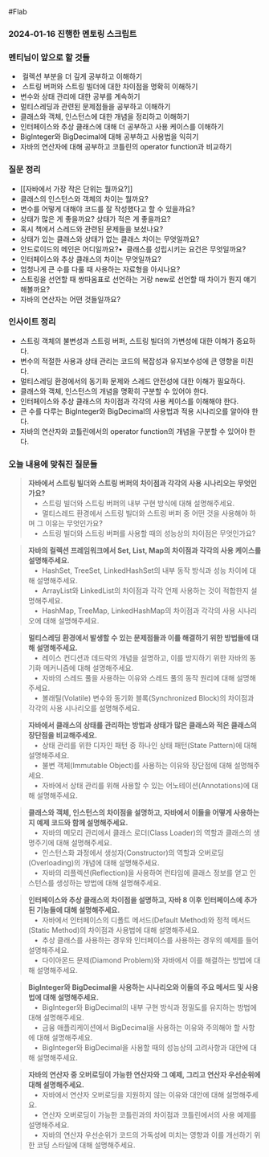 #Flab 

### 2024-01-16 진행한 멘토링 스크립트

### 멘티님이 앞으로 할 것들
-  컬렉션 부분을 더 깊게 공부하고 이해하기
-  스트링 버퍼와 스트링 빌더에 대한 차이점을 명확히 이해하기
- 변수와 상태 관리에 대한 공부를 계속하기
- 멀티스레딩과 관련된 문제점들을 공부하고 이해하기
- 클래스와 객체, 인스턴스에 대한 개념을 정리하고 이해하기
- 인터페이스와 추상 클래스에 대해 더 공부하고 사용 케이스를 이해하기
- BigInteger와 BigDecimal에 대해 공부하고 사용법을 익히기
- 자바의 연산자에 대해 공부하고 코틀린의 operator function과 비교하기

### 질문 정리
- [[자바에서 가장 작은 단위는 뭘까요?]]
- 클래스의 인스턴스와 객체의 차이는 뭘까요?
- 변수를 어떻게 대해야 코드를 잘 작성했다고 할 수 있을까요?
- 상태가 많은 게 좋을까요? 상태가 적은 게 좋을까요?
- 혹시 책에서 스레드와 관련된 문제들을 보셨나요?
- 상태가 있는 클래스와 상태가 없는 클래스 차이는 무엇일까요?
- 안드로이드의 메인은 어디일까요?•  클래스를 성립시키는 요건은 무엇일까요?
- 인터페이스와 추상 클래스의 차이는 무엇일까요?
- 엄청나게 큰 수를 다룰 때 사용하는 자료형을 아시나요?
- 스트링을 선언할 때 쌍따옴표로 선언하는 거랑 new로 선언할 때 차이가 뭔지 얘기해볼까요?
- 자바의 연산자는 어떤 것들일까요?

### 인사이트 정리
- 스트링 객체의 불변성과 스트링 버퍼, 스트링 빌더의 가변성에 대한 이해가 중요하다.
- 변수의 적절한 사용과 상태 관리는 코드의 복잡성과 유지보수성에 큰 영향을 미친다.
- 멀티스레딩 환경에서의 동기화 문제와 스레드 안전성에 대한 이해가 필요하다.
- 클래스와 객체, 인스턴스의 개념을 명확히 구분할 수 있어야 한다.
- 인터페이스와 추상 클래스의 차이점과 각각의 사용 케이스를 이해해야 한다.
- 큰 수를 다루는 BigInteger와 BigDecimal의 사용법과 적용 시나리오를 알아야 한다.
- 자바의 연산자와 코틀린에서의 operator function의 개념을 구분할 수 있어야 한다.

### 오늘 내용에 맞춰진 질문들

> **자바에서 스트링 빌더와 스트링 버퍼의 차이점과 각각의 사용 시나리오는 무엇인가요?**  
>    •  스트링 빌더와 스트링 버퍼의 내부 구현 방식에 대해 설명해주세요.  
>    •  멀티스레드 환경에서 스트링 빌더와 스트링 버퍼 중 어떤 것을 사용해야 하며 그 이유는 무엇인가요?  
>    •  스트링 빌더와 스트링 버퍼를 사용할 때의 성능상의 차이점은 무엇인가요?


> **자바의 컬렉션 프레임워크에서 Set, List, Map의 차이점과 각각의 사용 케이스를 설명해주세요.**  
>    •  HashSet, TreeSet, LinkedHashSet의 내부 동작 방식과 성능 차이에 대해 설명해주세요.  
>    •  ArrayList와 LinkedList의 차이점과 각각 언제 사용하는 것이 적합한지 설명해주세요.  
>    •  HashMap, TreeMap, LinkedHashMap의 차이점과 각각의 사용 시나리오에 대해 설명해주세요.


> **멀티스레딩 환경에서 발생할 수 있는 문제점들과 이를 해결하기 위한 방법들에 대해 설명해주세요.**  
>    •  레이스 컨디션과 데드락의 개념을 설명하고, 이를 방지하기 위한 자바의 동기화 메커니즘에 대해 설명해주세요.  
>    •  자바의 스레드 풀을 사용하는 이유와 스레드 풀의 동작 원리에 대해 설명해주세요.  
>    •  볼래틸(Volatile) 변수와 동기화 블록(Synchronized Block)의 차이점과 각각의 사용 시나리오를 설명해주세요.


> **자바에서 클래스의 상태를 관리하는 방법과 상태가 많은 클래스와 적은 클래스의 장단점을 비교해주세요.**  
>    •  상태 관리를 위한 디자인 패턴 중 하나인 상태 패턴(State Pattern)에 대해 설명해주세요.  
>    •  불변 객체(Immutable Object)를 사용하는 이유와 장단점에 대해 설명해주세요.  
>    •  자바에서 상태 관리를 위해 사용할 수 있는 어노테이션(Annotations)에 대해 설명해주세요.


> **클래스와 객체, 인스턴스의 차이점을 설명하고, 자바에서 이들을 어떻게 사용하는지 예제 코드와 함께 설명해주세요.**  
>    •  자바의 메모리 관리에서 클래스 로더(Class Loader)의 역할과 클래스의 생명주기에 대해 설명해주세요.  
>    •  인스턴스화 과정에서 생성자(Constructor)의 역할과 오버로딩(Overloading)의 개념에 대해 설명해주세요.  
>    •  자바의 리플렉션(Reflection)을 사용하여 런타임에 클래스 정보를 얻고 인스턴스를 생성하는 방법에 대해 설명해주세요.


> **인터페이스와 추상 클래스의 차이점을 설명하고, 자바 8 이후 인터페이스에 추가된 기능들에 대해 설명해주세요.**  
>    •  자바에서 인터페이스의 디폴트 메서드(Default Method)와 정적 메서드(Static Method)의 차이점과 사용법에 대해 설명해주세요.  
>    •  추상 클래스를 사용하는 경우와 인터페이스를 사용하는 경우의 예제를 들어 설명해주세요.  
>    •  다이아몬드 문제(Diamond Problem)와 자바에서 이를 해결하는 방법에 대해 설명해주세요.


> **BigInteger와 BigDecimal을 사용하는 시나리오와 이들의 주요 메서드 및 사용법에 대해 설명해주세요.**  
>    •  BigInteger와 BigDecimal의 내부 구현 방식과 정밀도를 유지하는 방법에 대해 설명해주세요.  
>    •  금융 애플리케이션에서 BigDecimal을 사용하는 이유와 주의해야 할 사항에 대해 설명해주세요.  
>    •  BigInteger와 BigDecimal을 사용할 때의 성능상의 고려사항과 대안에 대해 설명해주세요.


> **자바의 연산자 중 오버로딩이 가능한 연산자와 그 예제, 그리고 연산자 우선순위에 대해 설명해주세요.**  
>    •  자바에서 연산자 오버로딩을 지원하지 않는 이유와 대안에 대해 설명해주세요.  
>    •  연산자 오버로딩이 가능한 코틀린과의 차이점과 코틀린에서의 사용 예제를 설명해주세요.  
>    •  자바의 연산자 우선순위가 코드의 가독성에 미치는 영향과 이를 개선하기 위한 코딩 스타일에 대해 설명해주세요.